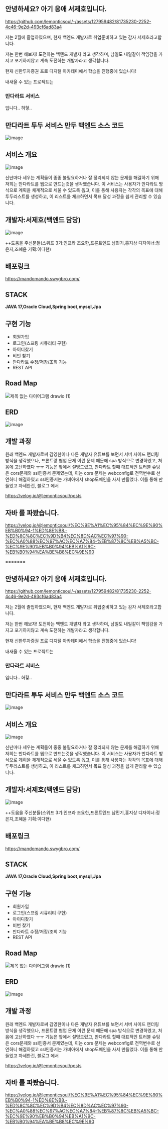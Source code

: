
## 안녕하세요? 아기 응애 서제호입니다.

https://github.com/lemonticsoul/-/assets/127959482/81735230-2252-4c46-9e2d-493cf6ad83a4

저는 2월에 졸업하였으며, 현재 백엔드 개발자로 취업준비하고 있는 감자 서제호라고합니다.

저는 한번 해보자! 도전하는 백엔드 개발자 라고 생각하며,
남일도 내일같이 책임감을 가지고 포기하지않고 계속 도전하는 개발자라고 생각합니다.

현재 신한투자증권 프로 디지털 아카데미에서 학습을 진행중에 있습니다!

내새울 수 있는 프로젝트는 

### 만다라트 서비스
입니다.. 허헣..




## 만다라트 투두 서비스 만두 백엔드 소스 코드

![image](https://github.com/lemonticsoul/mandart/assets/127959482/39376764-d718-4096-9ac6-4558bddf05ee)

## 서비스 개요

![image](https://github.com/lemonticsoul/mandart/assets/127959482/b9a44f80-84f0-4133-b002-167cbd676c11)




신년마다 세우는 계획들이 종종 불필요하거나 잘 정리되지 않는 문제를 해결하기 위해 저희는 만다라트를 웹으로 만드는것을 생각했습니다.
이 서비스는 사용자가 만다라트 방식으로 계획을 체계적으로 세울 수 있도록 돕고,
이를 통해 사용자는 각각의 목표에 대해 투두리스트를 생성하고, 이 리스트를 체크하면서 목표 달성 과정을 쉽게 관리할 수 있습니다.


## 개발자:서제호(백엔드 담당)

![image](https://github.com/lemonticsoul/mandart/assets/127959482/e9c17f8d-0a56-439c-989b-14fa232cde0c)

++도움을 주신분들(스위프 3기:인프라 조요한,프론트엔드 남민기,홍지상 디자이너:정은지,조혜윤 기획:이다현)
## 배포링크

https://mandomando.swygbro.com/


## STACK



**JAVA 17,Oracle Cloud,Spring boot,mysql,Jpa**



## 구현 기능
<ul>
  <li>회원가입</li>
  <li>로그인(스프링 시큐리티 구현)</li>
  <li>아이디찾기</li>
  <li>비번 찾기</li>
  <li>만다라트 수정/저장/조회 기능</li>
  <li>REST API</li>
</ul>

## Road Map

![제목 없는 다이어그램 drawio (1)](https://github.com/lemonticsoul/mandart/assets/127959482/8057aba8-5d66-47ed-88ac-cfe8cfcb4f08)

## ERD

![image](https://github.com/lemonticsoul/mandart/assets/127959482/3650336a-6976-4eb8-87b9-69c827d52124)


## 개발 과정

원래 백엔드 개발자로써 김영한이나 다른 개발자 유튜브를 보면서 서버 사이드 랜더링 방식을 생각했으나,
프론트랑 협업 문제 이런 문제 때문에 spa 방식으로 변경하였고, 처음에 고난하였다 ㅜㅜ 기능은 앞에서 설명드렸고,
만다라트 할때 대표적인 트러블 슈팅은 cors문제와 ssl인증서 문제였는데,
이는 cors 문제는 webconfig로 전역변수로 선언하니 해결하였고 ssl인증서는 가비아에서 shop도메인을 사서 
만들었다.
이를 통해 만들었고 자세한건, 블로그 에서 

https://velog.io/@lemonticsoul/posts

## 자바 를 파봤습니다.

https://velog.io/@lemonticsoul/%EC%9E%A1%EC%95%84%EC%9E%90%EB%B0%94-1%ED%8E%B8.-%ED%8C%8C%EC%9D%B4%EC%8D%AC%EC%97%90-%EC%A0%88%EC%97%AC%EC%A7%84-%EB%87%8C%EB%A5%BC-%EC%9E%90%EB%B0%94%EB%A1%9C-%EB%B0%94%EA%BE%B8%EC%9E%90

=======
## 안녕하세요? 아기 응애 서제호입니다.

https://github.com/lemonticsoul/-/assets/127959482/81735230-2252-4c46-9e2d-493cf6ad83a4

저는 2월에 졸업하였으며, 현재 백엔드 개발자로 취업준비하고 있는 감자 서제호라고합니다.

저는 한번 해보자! 도전하는 백엔드 개발자 라고 생각하며,
남일도 내일같이 책임감을 가지고 포기하지않고 계속 도전하는 개발자라고 생각합니다.

현재 신한투자증권 프로 디지털 아카데미에서 학습을 진행중에 있습니다!

내새울 수 있는 프로젝트는 

### 만다라트 서비스
입니다.. 허헣..




## 만다라트 투두 서비스 만두 백엔드 소스 코드

![image](https://github.com/lemonticsoul/mandart/assets/127959482/39376764-d718-4096-9ac6-4558bddf05ee)

## 서비스 개요

![image](https://github.com/lemonticsoul/mandart/assets/127959482/b9a44f80-84f0-4133-b002-167cbd676c11)




신년마다 세우는 계획들이 종종 불필요하거나 잘 정리되지 않는 문제를 해결하기 위해 저희는 만다라트를 웹으로 만드는것을 생각했습니다.
이 서비스는 사용자가 만다라트 방식으로 계획을 체계적으로 세울 수 있도록 돕고,
이를 통해 사용자는 각각의 목표에 대해 투두리스트를 생성하고, 이 리스트를 체크하면서 목표 달성 과정을 쉽게 관리할 수 있습니다.


## 개발자:서제호(백엔드 담당)

![image](https://github.com/lemonticsoul/mandart/assets/127959482/e9c17f8d-0a56-439c-989b-14fa232cde0c)

++도움을 주신분들(스위프 3기:인프라 조요한,프론트엔드 남민기,홍지상 디자이너:정은지,조혜윤 기획:이다현)
## 배포링크

https://mandomando.swygbro.com/


## STACK



**JAVA 17,Oracle Cloud,Spring boot,mysql,Jpa**



## 구현 기능
<ul>
  <li>회원가입</li>
  <li>로그인(스프링 시큐리티 구현)</li>
  <li>아이디찾기</li>
  <li>비번 찾기</li>
  <li>만다라트 수정/저장/조회 기능</li>
  <li>REST API</li>
</ul>

## Road Map

![제목 없는 다이어그램 drawio (1)](https://github.com/lemonticsoul/mandart/assets/127959482/8057aba8-5d66-47ed-88ac-cfe8cfcb4f08)

## ERD

![image](https://github.com/lemonticsoul/mandart/assets/127959482/3650336a-6976-4eb8-87b9-69c827d52124)


## 개발 과정

원래 백엔드 개발자로써 김영한이나 다른 개발자 유튜브를 보면서 서버 사이드 랜더링 방식을 생각했으나,
프론트랑 협업 문제 이런 문제 때문에 spa 방식으로 변경하였고, 처음에 고난하였다 ㅜㅜ 기능은 앞에서 설명드렸고,
만다라트 할때 대표적인 트러블 슈팅은 cors문제와 ssl인증서 문제였는데,
이는 cors 문제는 webconfig로 전역변수로 선언하니 해결하였고 ssl인증서는 가비아에서 shop도메인을 사서 
만들었다.
이를 통해 만들었고 자세한건, 블로그 에서 

https://velog.io/@lemonticsoul/posts

## 자바 를 파봤습니다.

https://velog.io/@lemonticsoul/%EC%9E%A1%EC%95%84%EC%9E%90%EB%B0%94-1%ED%8E%B8.-%ED%8C%8C%EC%9D%B4%EC%8D%AC%EC%97%90-%EC%A0%88%EC%97%AC%EC%A7%84-%EB%87%8C%EB%A5%BC-%EC%9E%90%EB%B0%94%EB%A1%9C-%EB%B0%94%EA%BE%B8%EC%9E%90


